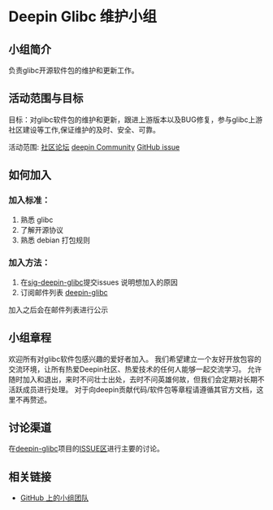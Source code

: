 <!--

请按照实际情况编辑此文件，以使内容适应您所要创建的 SIG 的实际情况，并在发起申请时删除此段注释。

请注意：

以下五段二级标题均为必须存在的段落。小组也可根据自身需求增加其它的段落和详细的描述，但不应删除此处的四个段落。

-->
# Deepin Glibc 维护小组 

## 小组简介

负责glibc开源软件包的维护和更新工作。

## 活动范围与目标

目标：对glibc软件包的维护和更新，跟进上游版本以及BUG修复，参与glibc上游社区建设等工作,保证维护的及时、安全、可靠。

活动范围: [社区论坛](https://bbs.deepin.org/) [deepin Community](https://github.com/deepin-community/)  [GitHub issue](https://github.com/linuxdeepin/developer-center/issues)

## 如何加入

### 加入标准：

1. 熟悉 glibc
2. 了解开源协议
2. 熟悉 debian 打包规则

### 加入方法：

1. 在[sig-deepin-glibc](https://github.com/deepin-community/sig-deepin-glibc/issues)提交issues 说明想加入的原因
2. 订阅邮件列表 [deepin-glibc](deepin-glibc@freelists.org)

加入之后会在邮件列表进行公示

## 小组章程

欢迎所有对glibc软件包感兴趣的爱好者加入。
我们希望建立一个友好开放包容的交流环境，让所有热爱Deepin社区、热爱技术的任何人能够一起交流学习。
允许随时加入和退出，来时不问壮士出处，去时不问英雄何故，但我们会定期对长期不活跃成员进行处理。
对于向deepin贡献代码/软件包等章程请遵循其官方文档，这里不再赘述。


## 讨论渠道

在[deepin-glibc](https://github.com/deepin-community/sig-deepin-glibc)项目的[ISSUE区](https://github.com/deepin-community/sig-deepin-glibc/issues)进行主要的讨论。

## 相关链接

- [GitHub 上的小组团队](https://github.com/orgs/deepin-community/teams/sig-deepin-glibc)
